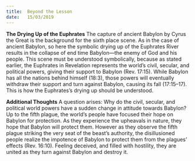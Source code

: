 ```yaml
---
title:  Beyond the Lesson
date:   15/03/2019
---
```


**The Drying Up of the Euphrates**
The capture of ancient Babylon by Cyrus the Great is the background for the sixth place scene. As in the case of ancient Babylon, so here the symbolic drying up of the Euphrates River results in the collapse of end time Babylon––the enemy of God and his people. This scene must be understood symbolically, because as stated earlier, the Euphrates in Revelation represents the world’s civil, secular, and political powers, giving their support to Babylon (Rev. 17:15). While Babylon has all the nations behind himself (18:3), those powers will eventually withdraw their support and turn against Babylon, causing its fall (17:15–17). This is how the Euphrates’s drying up should be understood.

**Additional Thoughts**
A question arises: Why do the civil, secular, and political world powers have a sudden change in attitude towards Babylon? Up to the fifth plague, the world’s people have focused their hope on Babylon for protection. As they experience the upheavals in nature, they hope that Babylon will protect them.  However as they observe the fifth plague striking the very seat of the beast’s authority, the disillusioned people realize the impotence of Babylon to protect them from the plagues’ effects (Rev. 16:10). Feeling deceived, and filled with hostility, they are united as they turn against Babylon and destroy it.
